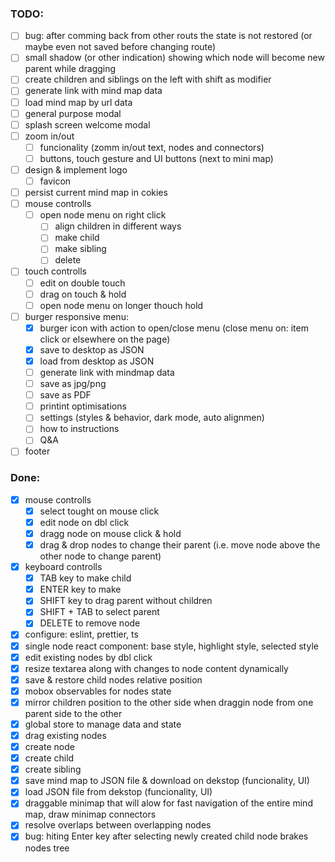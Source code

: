 ### TODO:

- [ ] bug: after comming back from other routs the state is not restored (or maybe even not saved before changing route)
- [ ] small shadow (or other indication) showing which node will become new parent while dragging
- [ ] create children and siblings on the left with shift as modifier
- [ ] generate link with mind map data
- [ ] load mind map by url data
- [ ] general purpose modal
- [ ] splash screen welcome modal
- [ ] zoom in/out
  - [ ] funcionality (zomm in/out text, nodes and connectors)
  - [ ] buttons, touch gesture and UI buttons (next to mini map)
- [ ] design & implement logo
  - [ ] favicon
- [ ] persist current mind map in cokies
- [ ] mouse controlls
  - [ ] open node menu on right click
    - [ ] align children in different ways
    - [ ] make child
    - [ ] make sibling
    - [ ] delete
- [ ] touch controlls
  - [ ] edit on double touch
  - [ ] drag on touch & hold
  - [ ] open node menu on longer thouch hold
- [ ] burger responsive menu:
  - [x] burger icon with action to open/close menu (close menu on: item click or elsewhere on the page)
  - [x] save to desktop as JSON
  - [x] load from desktop as JSON
  - [ ] generate link with mindmap data
  - [ ] save as jpg/png
  - [ ] save as PDF
  - [ ] printint optimisations
  - [ ] settings (styles & behavior, dark mode, auto alignmen)
  - [ ] how to instructions
  - [ ] Q&A
- [ ] footer

### Done:

- [x] mouse controlls
  - [x] select tought on mouse click
  - [x] edit node on dbl click
  - [x] dragg node on mouse click & hold
  - [x] drag & drop nodes to change their parent (i.e. move node above the other node to change parent)
- [x] keyboard controlls
  - [x] TAB key to make child
  - [x] ENTER key to make
  - [x] SHIFT key to drag parent without children
  - [x] SHIFT + TAB to select parent
  - [x] DELETE to remove node
- [x] configure: eslint, prettier, ts
- [x] single node react component: base style, highlight style, selected style
- [x] edit existing nodes by dbl click
- [x] resize textarea along with changes to node content dynamically
- [x] save & restore child nodes relative position
- [x] mobox observables for nodes state
- [x] mirror children position to the other side when draggin node from one parent side to the other
- [x] global store to manage data and state
- [x] drag existing nodes
- [x] create node
- [x] create child
- [x] create sibling
- [x] save mind map to JSON file & download on dekstop (funcionality, UI)
- [x] load JSON file from dekstop (funcionality, UI)
- [x] draggable minimap that will alow for fast navigation of the entire mind map, draw minimap connectors
- [x] resolve overlaps between overlapping nodes
- [x] bug: hiting Enter key after selecting newly created child node brakes nodes tree
